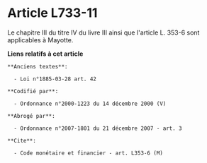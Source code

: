 # Article L733-11

Le chapitre III du titre IV du livre III ainsi que l'article L. 353-6 sont applicables à Mayotte.

**Liens relatifs à cet article**

	**Anciens textes**:

	  - Loi n°1885-03-28 art. 42

	**Codifié par**:

	  - Ordonnance n°2000-1223 du 14 décembre 2000 (V)

	**Abrogé par**:

	  - Ordonnance n°2007-1801 du 21 décembre 2007 - art. 3

	**Cite**:

	  - Code monétaire et financier - art. L353-6 (M)
